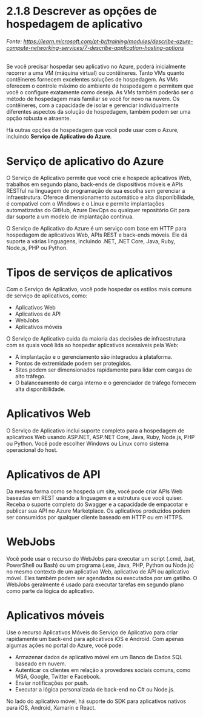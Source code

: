 # 2.1.8 Descrever as opções de hospedagem de aplicativo
###### Fonte: https://learn.microsoft.com/pt-br/training/modules/describe-azure-compute-networking-services/7-describe-application-hosting-options

Se você precisar hospedar seu aplicativo no Azure, poderá inicialmente recorrer a uma VM (máquina virtual) ou contêineres. Tanto VMs quanto contêineres fornecem excelentes soluções de hospedagem. As VMs oferecem o controle máximo do ambiente de hospedagem e permitem que você o configure exatamente como deseja. As VMs também poderão ser o método de hospedagem mais familiar se você for novo na nuvem. Os contêineres, com a capacidade de isolar e gerenciar individualmente diferentes aspectos da solução de hospedagem, também podem ser uma opção robusta e atraente.

Há outras opções de hospedagem que você pode usar com o Azure, incluindo **Serviço de Aplicativo do Azure**.

# Serviço de aplicativo do Azure

O Serviço de Aplicativo permite que você crie e hospede aplicativos Web, trabalhos em segundo plano, back-ends de dispositivos móveis e APIs RESTful na linguagem de programação de sua escolha sem gerenciar a infraestrutura. Oferece dimensionamento automático e alta disponibilidade, é compatível com o Windows e o Linux e permite implantações automatizadas do GitHub, Azure DevOps ou qualquer repositório Git para dar suporte a um modelo de implantação contínua.

O Serviço de Aplicativo do Azure é um serviço com base em HTTP para hospedagem de aplicativos Web, APIs REST e back-ends móveis. Ele dá suporte a várias linguagens, incluindo .NET, .NET Core, Java, Ruby, Node.js, PHP ou Python.

# Tipos de serviços de aplicativos

Com o Serviço de Aplicativo, você pode hospedar os estilos mais comuns de serviço de aplicativos, como:

* Aplicativos Web
* Aplicativos de API
* WebJobs
* Aplicativos móveis

O Serviço de Aplicativo cuida da maioria das decisões de infraestrutura com as quais você lida ao hospedar aplicativos acessíveis pela Web:

* A implantação e o gerenciamento são integrados à plataforma.
* Pontos de extremidade podem ser protegidos.
* Sites podem ser dimensionados rapidamente para lidar com cargas de alto tráfego.
* O balanceamento de carga interno e o gerenciador de tráfego fornecem alta disponibilidade.

# Aplicativos Web

O Serviço de Aplicativo inclui suporte completo para a hospedagem de aplicativos Web usando ASP.NET, ASP.NET Core, Java, Ruby, Node.js, PHP ou Python. Você pode escolher Windows ou Linux como sistema operacional do host.

# Aplicativos de API

Da mesma forma como se hospeda um site, você pode criar APIs Web baseadas em REST usando a linguagem e a estrutura que você quiser. Receba o suporte completo do Swagger e a capacidade de empacotar e publicar sua API no Azure Marketplace. Os aplicativos produzidos podem ser consumidos por qualquer cliente baseado em HTTP ou em HTTPS.

# WebJobs

Você pode usar o recurso do WebJobs para executar um script (.cmd, .bat, PowerShell ou Bash) ou um programa (.exe, Java, PHP, Python ou Node.js) no mesmo contexto de um aplicativo Web, aplicativo de API ou aplicativo móvel. Eles também podem ser agendados ou executados por um gatilho. O WebJobs geralmente é usado para executar tarefas em segundo plano como parte da lógica do aplicativo.

# Aplicativos móveis

Use o recurso Aplicativos Móveis do Serviço de Aplicativo para criar rapidamente um back-end para aplicativos iOS e Android. Com apenas algumas ações no portal do Azure, você pode:

* Armazenar dados de aplicativo móvel em um Banco de Dados SQL baseado em nuvem.
* Autenticar os clientes em relação a provedores sociais comuns, como MSA, Google, Twitter e Facebook.
* Enviar notificações por push.
* Executar a lógica personalizada de back-end no C# ou Node.js.

No lado do aplicativo móvel, há suporte do SDK para aplicativos nativos para iOS, Android, Xamarin e React.
